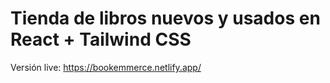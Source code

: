 # Tienda de libros nuevos y usados en React + Tailwind CSS

Versión live: https://bookemmerce.netlify.app/ 

